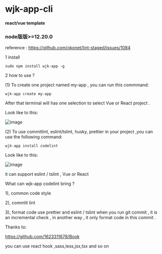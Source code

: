 # wjk-app-cli

#### react/vue template 

### node版版>=12.20.0 

reference : https://github.com/okonet/lint-staged/issues/1084

 1 install 
 
 ```
 sudo npm install wjk-app -g
 ```
 
 2 how to use ?
 
(1) To create one project named my-app , you can run this commmand:

```
wjk-app create my-app 
``` 
After that terminal will has one selection to select Vue or React project .

Look like to this:

![image](https://user-images.githubusercontent.com/41052302/153760203-d16566cb-e4e0-40b2-99d5-0783f4b8c19a.png)

(2) To use commitlint, eslint/tslint, husky, prettier in your project ,you can use the following command:

```
wjk-app install codelint
```
Look like to this:

![image](https://user-images.githubusercontent.com/41052302/153760359-110fda51-690a-4282-9189-1a8c65098b93.png)

it can support eslint / tslint , Vue or React 

What can wjk-app codelint bring ?

1),  common code style

2),  commlit lint 

3), format code use prettier and eslint / tslint  when you run git commit , it is an incremental check , in another way , it only format code in this commit .

Thanks to:

https://github.com/1623311678/Book

you can use react hook ,sass,less,jsx,tsx and so on
